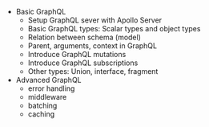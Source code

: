 - Basic GraphQL
  - Setup GraphQL sever with Apollo Server
  - Basic GraphQL types: Scalar types and object types
  - Relation between schema (model)
  - Parent, arguments, context in GraphQL
  - Introduce GraphQL mutations
  - Introduce GraphQL subscriptions
  - Other types: Union, interface, fragment
- Advanced GraphQL
  - error handling
  - middleware
  - batching
  - caching
